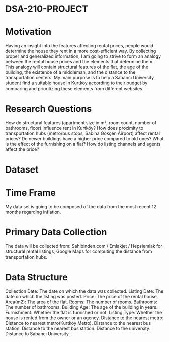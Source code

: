 # DSA-210-PROJECT

# Motivation
Having an insight into the features affecting rental prices, people would determine the house they rent in a more
cost-efficient way. By collecting proper and generalized information, I am going to strive to form an analogy between
the rental house prices and the elements that determine them. This analogy will contain structural features of the flat, the 
age of the building, the existence of a middleman, and the distance to the transportation centers.
My main purpose is to help a Sabancı University student find a suitable house in Kurtköy according to their budget by comparing and 
prioritizing these elements from different websites.

# Research Questions
How do structural features (apartment size in m², room count, number of bathrooms, floor) influence rent in Kurtköy?
How does proximity to transportation hubs (metro/bus stops, Sabiha Gökçen Airport) affect rental prices?
Do newer buildings have a higher price compared to old ones?
What is the effect of the furnishing on a flat?
How do listing channels and agents affect the price?

# Dataset
# Time Frame
My data set is going to be composed of the data from the most recent 12 months regarding inflation.
# Primary Data Collection
The data will be collected from:
Sahibinden.com / Emlakjet / Hepsiemlak for structural rental listings,
Google Maps for computing the distance from transportation hubs.
# Data Structure
Collection Date: The date on which the data was collected.
Listing Date: The date on which the listing was posted.
Price: The price of the rental house.
Area(m2): The area of the flat.
Rooms: The number of rooms.
Bathrooms: The number of bathrooms.
Building Age: The age of the building in years.
Furnishment: Whether the flat is furnished or not.
Listing Type: Whether the house is rented from the owner or an agency.
Distance to the nearest metro: Distance to nearest metro(Kurtköy Metro).
Distance to the nearest bus station: Distance to the nearest bus station.
Distance to the university: Distance to Sabancı University.
